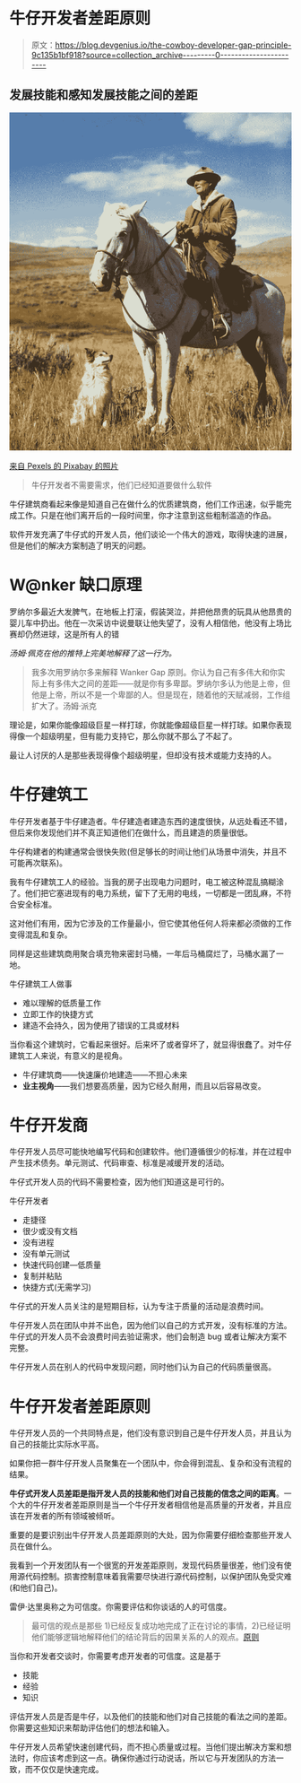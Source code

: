 # 牛仔开发者差距原则

> 原文：<https://blog.devgenius.io/the-cowboy-developer-gap-principle-9c135b1bf918?source=collection_archive---------0----------------------->

## 发展技能和感知发展技能之间的差距

![](img/2b6b4b557e7fcc70282f0ec490976f64.png)

[来自 Pexels 的 Pixabay 的照片](https://www.pexels.com/photo/man-on-white-horse-next-to-dog-on-grassy-field-162520/)

> 牛仔开发者不需要需求，他们已经知道要做什么软件

牛仔建筑商看起来像是知道自己在做什么的优质建筑商，他们工作迅速，似乎能完成工作。只是在他们离开后的一段时间里，你才注意到这些粗制滥造的作品。

软件开发充满了牛仔式的开发人员，他们谈论一个伟大的游戏，取得快速的进展，但是他们的解决方案制造了明天的问题。

# **W@nker 缺口原理**

罗纳尔多最近大发脾气，在地板上打滚，假装哭泣，并把他昂贵的玩具从他昂贵的婴儿车中扔出。他在一次采访中说曼联让他失望了，没有人相信他，他没有上场比赛却仍然进球，这是所有人的错

*汤姆·佩克在他的推特上完美地解释了这一行为。*

> 我多次用罗纳尔多来解释 Wanker Gap 原则。你认为自己有多伟大和你实际上有多伟大之间的差距——就是你有多卑鄙。罗纳尔多认为他是上帝，但他是上帝，所以不是一个卑鄙的人。但是现在，随着他的天赋减弱，工作组扩大了。汤姆·派克

理论是，如果你能像超级巨星一样打球，你就能像超级巨星一样打球。如果你表现得像一个超级明星，但有能力支持它，那么你就不那么了不起了。

最让人讨厌的人是那些表现得像个超级明星，但却没有技术或能力支持的人。

# **牛仔建筑工**

牛仔开发者基于牛仔建造者。牛仔建造者建造东西的速度很快，从远处看还不错，但后来你发现他们并不真正知道他们在做什么，而且建造的质量很低。

牛仔构建者的构建通常会很快失败(但足够长的时间让他们从场景中消失，并且不可能再次联系)。

我有牛仔建筑工人的经验。当我的房子出现电力问题时，电工被这种混乱搞糊涂了。他们把它塞进现有的电力系统，留下了无用的电线，一切都是一团乱麻，不符合安全标准。

这对他们有用，因为它涉及的工作量最小，但它使其他任何人将来都必须做的工作变得混乱和复杂。

同样是这些建筑商用聚合填充物来密封马桶，一年后马桶腐烂了，马桶水漏了一地。

牛仔建筑工人做事

*   难以理解的低质量工作
*   立即工作的快捷方式
*   建造不会持久，因为使用了错误的工具或材料

当你看这个建筑时，它看起来很好。后来坏了或者穿坏了，就显得很蠢了。对牛仔建筑工人来说，有意义的是视角。

*   牛仔建筑商——快速廉价地建造——不担心未来
*   **业主视角**——我们想要高质量，因为它经久耐用，而且以后容易改变。

# **牛仔开发商**

牛仔开发人员尽可能快地编写代码和创建软件。他们遵循很少的标准，并在过程中产生技术债务。单元测试、代码审查、标准是减缓开发的活动。

牛仔式开发人员的代码不需要检查，因为他们知道这是可行的。

牛仔开发者

*   走捷径
*   很少或没有文档
*   没有进程
*   没有单元测试
*   快速代码创建—低质量
*   复制并粘贴
*   快捷方式(无需学习)

牛仔式的开发人员关注的是短期目标，认为专注于质量的活动是浪费时间。

牛仔开发人员在团队中并不出色，因为他们以自己的方式开发，没有标准的方法。牛仔式的开发人员不会浪费时间去验证需求，他们会制造 bug 或者让解决方案不完整。

牛仔开发人员在别人的代码中发现问题，同时他们认为自己的代码质量很高。

# **牛仔开发者差距原则**

牛仔开发人员的一个共同特点是，他们没有意识到自己是牛仔开发人员，并且认为自己的技能比实际水平高。

如果你把一群牛仔开发人员聚集在一个团队中，你会得到混乱、复杂和没有流程的结果。

**牛仔式开发人员差距是指开发人员的技能和他们对自己技能的信念之间的距离**。一个大的牛仔开发者差距原则是当一个牛仔开发者相信他是高质量的开发者，并且应该在开发者的所有领域被倾听。

重要的是要识别出牛仔开发人员差距原则的大处，因为你需要仔细检查那些开发人员在做什么。

我看到一个开发团队有一个很宽的开发差距原则，发现代码质量很差，他们没有使用源代码控制。损害控制意味着我需要尽快进行源代码控制，以保护团队免受灾难(和他们自己)。

雷伊·达里奥称之为可信度。你需要评估和你谈话的人的可信度。

> 最可信的观点是那些 1)已经反复成功地完成了正在讨论的事情，2)已经证明他们能够逻辑地解释他们的结论背后的因果关系的人的观点。[原则](https://www.principles.com/principles/633d5d13-8610-425f-ad62-cd62347d9165/)

当你和开发者交谈时，你需要考虑开发者的可信度。这是基于

*   技能
*   经验
*   知识

评估开发人员是否是牛仔，以及他们的技能和他们对自己技能的看法之间的差距。你需要这些知识来帮助评估他们的想法和输入。

牛仔开发人员希望快速创建代码，而不担心质量或过程。当他们提出解决方案和想法时，你应该考虑到这一点。确保你通过行动说话，所以它与开发团队的方法一致，而不仅仅是快速完成。
